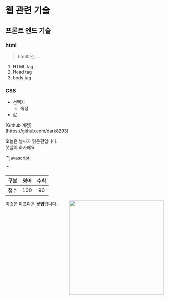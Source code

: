 # 웹 관련 기술
## 프론트 엔드 기술
### html
> html이란....
1. HTML tag
2. Head tag
3. body tag

### CSS
* 선택자
  + 속성
* 값


[Github 계정]  
(https://github.com/dark8293)

오늘은 날씨가 맑은편입니다.  
햇살이 화사해요

'''javascript

'''

|구분|영어|수학|
|:---:|:---:|:---:|
|점수|100|90|

<img src="http://upload2.inven.co.kr/upload/2016/04/11/bbs/i10596157075.jpg" width="300px" align="right">

이것은 ~~마크다운~~ **문법**입니다.